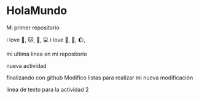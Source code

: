 # HolaMundo

Mi primer repositorio

i love :dog:, :cat:, :sunflower:, :computer:
i love :icecream:, :book:, :moon:,

mi ultima linea en mi repositorio

nueva actividad

finalizando con github
Modifico listas para realizar mi nueva modificación

linea de texto para la actividad 2